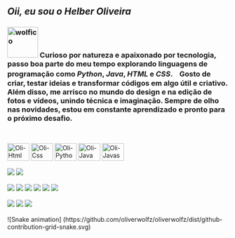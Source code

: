 ## _Oii, eu sou o Helber Oliveira_





### <img width="70" height="70" alt="wolfico" src="https://github.com/user-attachments/assets/10d3891e-bc96-4be3-b199-673c689c70b6" /> Curioso por natureza e apaixonado por tecnologia, passo boa parte do meu tempo explorando linguagens de programação como _Python_, _Java_, _HTML_ e _CSS_.ㅤGosto de criar, testar ideias e transformar códigos em algo útil e criativo. Além disso, me arrisco no mundo do design e na edição de fotos e vídeos, unindo técnica e imaginação. Sempre de olho nas novidades, estou em constante aprendizado e pronto para o próximo desafio. 

##

<div style="display: inline_block"><br>
  <img align= "center" alt= "Oli-Html" height= "40" width= "50" src="https://cdn.jsdelivr.net/gh/devicons/devicon@latest/icons/html5/html5-original.svg" />
  <img align= "center" alt= "Oli-Css" height= "40" width= "50" src="https://cdn.jsdelivr.net/gh/devicons/devicon@latest/icons/css3/css3-original.svg" />
  <img align= "center" alt= "Oli-Python" height= "40" width= "50" src="https://cdn.jsdelivr.net/gh/devicons/devicon@latest/icons/python/python-original.svg" />
  <img align= "center" alt= "Oli-Java" height= "40" width= "50" src="https://cdn.jsdelivr.net/gh/devicons/devicon@latest/icons/java/java-original.svg" />
  <img align= "center" alt= "Oli-Javascript" height= "40" width= "50" src="https://cdn.jsdelivr.net/gh/devicons/devicon@latest/icons/javascript/javascript-original.svg" />
</div>

<br>

<div>
  <a align="center" href="" target="_blank"> <img src="https://img.shields.io/badge/Adobe%20Lightroom-31A8FF?style=for-the-badge&logo=Adobe%20Lightroom&logoColor=white"></a>
  <a align="center" href="" target="_blank"> <img src="https://img.shields.io/badge/Adobe%20Photoshop-31A8FF?style=for-the-badge&logo=Adobe%20Photoshop&logoColor=black"></a>
</div>

<br>

<div>
  <a href="https://www.instagram.com/oliverhrzz" target="blank"><img src="https://img.shields.io/badge/Instagram-E4405F?style=for-the-badge&logo=instagram&logoColor=white" target="blank"></a>
  <a href="https://www.twitch.tv/spiderzerooo" target="_blank"><img src="https://img.shields.io/badge/Twitch-9146FF?style=for-the-badge&logo=twitch&logoColor=white"></a>
  <a href="zxhelberoliveira@gmail.com"><img src="https://img.shields.io/badge/Gmail-D14836?style=for-the-badge&logo=gmail&logoColor=white" target="blank"></a> 
  <a href="https://www.linkedin.com/in/helber-oliveira" target="_blank"> <img src="https://img.shields.io/badge/LinkedIn-0077B5?style=for-the-badge&logo=linkedin&logoColor=white" target="_blank"></a>
  <a href="https://www.tiktok.com/@oliverwolfz" target="_blank"> <img src="https://img.shields.io/badge/TikTok-000000?style=for-the-badge&logo=tiktok&logoColor=white"></a>
  <a align="center" href="" target="_blank"> <img src="https://img.shields.io/badge/Steam-000000?style=for-the-badge&logo=steam&logoColor=white"></a>


</div>

<br>

<div>
  <a align="center" href="" target="_blank"> <img src="https://img.shields.io/badge/AMD-Ryzen_5_5600G-ED1C24?style=for-the-badge&logo=amd&logoColor=white"></a>
  <a align="center" href="" target="_blank"> <img src="https://img.shields.io/badge/AMD-Radeon_RX_6600M-ED1C24?style=for-the-badge&logo=amd&logoColor=white"></a>
  <a align="center" href="" target="_blank"> <img src="https://img.shields.io/badge/Windows 11-0078D6?style=for-the-badge&logo=windows&logoColor=white"></a>
</div>

<br>

<div>
  ![Snake animation] (https://github.com/oliverwolfz/oliverwolfz/dist/github-contribution-grid-snake.svg)
</div>

          



